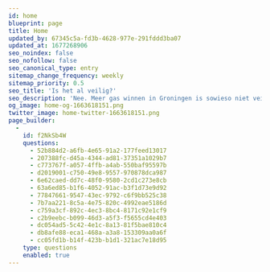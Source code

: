 ```yaml
---
id: home
blueprint: page
title: Home
updated_by: 67345c5a-fd3b-4628-977e-291fddd3ba07
updated_at: 1677268906
seo_noindex: false
seo_nofollow: false
seo_canonical_type: entry
sitemap_change_frequency: weekly
sitemap_priority: 0.5
seo_title: 'Is het al veilig?'
seo_description: 'Nee. Meer gas winnen in Groningen is sowieso niet veilig tot en met 2028. Dit zegt het huidige versterkingsplan, dat gebaseerd is op afbouw.'
og_image: home-og-1663618151.png
twitter_image: home-twitter-1663618151.png
page_builder:
  -
    id: f2NkSb4W
    questions:
      - 52b884d2-a6fb-4e65-91a2-177feed13017
      - 207388fc-d45a-4344-ad81-37351a1029b7
      - c773767f-a057-4ffb-a4ab-550baf95597b
      - d2019001-c750-49e8-9557-970878dca987
      - 6e62caed-dd7c-48f0-9580-2cd1c273e8cb
      - 63a6ed85-b1f6-4052-91ac-b3f1d73e9d92
      - 77847661-9547-43ec-9792-c6f9bb525c38
      - 7b7aa221-8c5a-4e75-820c-4992eae5186d
      - c759a3cf-892c-4ec3-8bc4-8171c92e1cf9
      - c2b9eebc-b099-46d3-a5f3-f5655cd4e403
      - dc054ad5-5c42-4e1c-8a13-81f5bae810c4
      - db8afe88-eca1-468a-a3a8-153309aa0a6f
      - cc05fd1b-b14f-423b-b1d1-321ac7e18d95
    type: questions
    enabled: true
---
```

